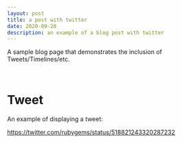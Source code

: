 ```yaml
---
layout: post
title: a post with twitter
date: 2020-09-28
description: an example of a blog post with twitter
---
```

A sample blog page that demonstrates the inclusion of Tweets/Timelines/etc.

<br />

# Tweet
An example of displaying a tweet:

https://twitter.com/rubygems/status/518821243320287232

<br />
<br />
<br />
<br />
